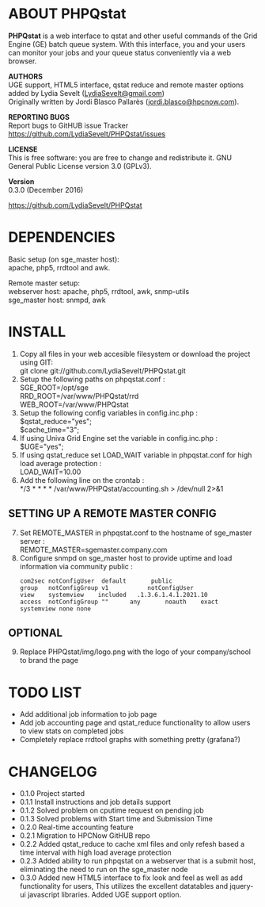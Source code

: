 ABOUT PHPQstat
==============================================
**PHPQstat** is a web interface to qstat and other useful commands of the Grid Engine (GE) batch queue system.
With this interface, you and your users can monitor your jobs and your queue status conveniently via a web browser.

**AUTHORS**  
UGE support, HTML5 interface, qstat reduce and remote master options added by Lydia Sevelt (LydiaSevelt@gmail.com)  
Originally written by Jordi Blasco Pallarès (jordi.blasco@hpcnow.com).

**REPORTING BUGS**  
Report bugs to GitHUB issue Tracker https://github.com/LydiaSevelt/PHPQstat/issues

**LICENSE**  
This is free software: you are free to change and redistribute it. GNU General Public License version 3.0 (GPLv3).

**Version**  
0.3.0 (December 2016)

https://github.com/LydiaSevelt/PHPQstat

DEPENDENCIES
==============================================
Basic setup (on sge_master host):  
apache, php5, rrdtool and awk.

Remote master setup:  
webserver host: apache, php5, rrdtool, awk, snmp-utils  
sge_master host: snmpd, awk  

INSTALL
==============================================
1. Copy all files in your web accesible filesystem or download the project using GIT:  
  git clone git://github.com/LydiaSevelt/PHPQstat.git
2. Setup the following paths on phpqstat.conf :  
  SGE_ROOT=/opt/sge  
  RRD_ROOT=/var/www/PHPQstat/rrd  
  WEB_ROOT=/var/www/PHPQstat  
3. Setup the following config variables in config.inc.php :  
    $qstat_reduce="yes";  
    $cache_time="3";  
4. If using Univa Grid Engine set the variable in config.inc.php :  
    $UGE="yes";  
5. If using qstat_reduce set LOAD_WAIT variable in phpqstat.conf for high load average protection :  
    LOAD_WAIT=10.00  
6. Add the following line on the crontab :  
    */3 * * * * /var/www/PHPQstat/accounting.sh > /dev/null 2>&1

  SETTING UP A REMOTE MASTER CONFIG
  ----------------------------------------------
7. Set REMOTE_MASTER in phpqstat.conf to the hostname of sge_master server :  
    REMOTE_MASTER=sgemaster.company.com  
8. Configure snmpd on sge_master host to provide uptime and load information via community public :  
    ```
    com2sec notConfigUser  default       public  
    group   notConfigGroup v1           notConfigUser  
    view    systemview    included   .1.3.6.1.4.1.2021.10  
    access  notConfigGroup ""      any       noauth    exact  systemview none none  
    ```
    
  OPTIONAL
  ----------------------------------------------
9. Replace PHPQstat/img/logo.png with the logo of your company/school to brand the page  

TODO LIST
==============================================
* Add additional job information to job page
* Add job accounting page and qstat_reduce functionality to allow users to view stats on completed jobs
* Completely replace rrdtool graphs with something pretty (grafana?)

CHANGELOG
==============================================
* 0.1.0 Project started
* 0.1.1 Install instructions and job details support
* 0.1.2 Solved problem on cputime request on pending job
* 0.1.3 Solved problems with Start time and Submission Time
* 0.2.0 Real-time accounting feature
* 0.2.1 Migration to HPCNow GitHUB repo
* 0.2.2 Added qstat_reduce to cache xml files and only refesh based a time interval with high load average protection
* 0.2.3 Added ability to run phpqstat on a webserver that is a submit host, eliminating the need to run on the sge_master node
* 0.3.0 Added new HTML5 interface to fix look and feel as well as add functionality for users, This utilizes the excellent datatables and jquery-ui javascript libraries. Added UGE support option.
